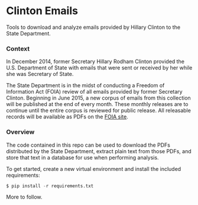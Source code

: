 # Clinton Emails

Tools to download and analyze emails provided by Hillary Clinton to the State Department.

### Context

​In December 2014, former Secretary Hillary Rodham Clinton provided the U.S. Department of State with emails that were sent or received by her while she was Secretary of State.

The State Department is in the midst of conducting a Freedom of Information Act (FOIA) review of all emails provided by former Secretary Clinton. Beginning in June 2015, a new corpus of emails from this collection will be published at the end of every month. These monthly releases are to continue until the entire corpus is reviewed for public release. All releasable records will be available as PDFs on the [FOIA site](https://foia.state.gov/Learn/New.aspx).

### Overview

The code contained in this repo can be used to download the PDFs distributed by the State Department, extract plain text from those PDFs, and store that text in a database for use when performing analysis.

To get started, create a new virtual environment and install the included requirements:

```python
$ pip install -r requirements.txt
```

More to follow.
